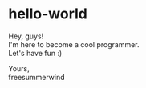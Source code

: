 # hello-world

Hey, guys!  
I'm here to become a cool programmer.   
Let's have fun :)
  
Yours,  
freesummerwind
